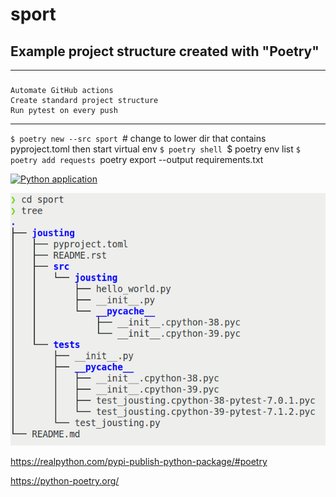 # sport

## Example project structure created with "Poetry" 
---
### 
    Automate GitHub actions
    Create standard project structure
    Run pytest on every push
---

`$ poetry new --src sport
`# change to lower dir that contains pyproject.toml then start virtual env
`$ poetry shell
`$ poetry env list
`$ poetry add requests
`poetry export --output requirements.txt



[![Python application](https://github.com/RGGH/sport/actions/workflows/python-app.yml/badge.svg)](https://github.com/RGGH/sport/actions/workflows/python-app.yml)

![sport](https://github.com/RGGH/Misc/blob/master/s4.png)

https://realpython.com/pypi-publish-python-package/#poetry

https://python-poetry.org/
